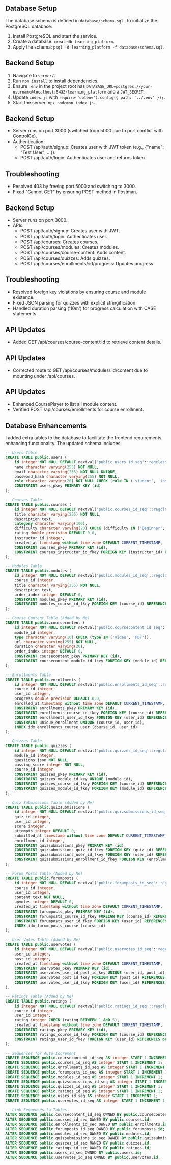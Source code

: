 ## Database Setup
The database schema is defined in `database/schema.sql`. To initialize the PostgreSQL database:
1. Install PostgreSQL and start the service.
2. Create a database: `createdb learning_platform`.
3. Apply the schema: `psql -d learning_platform -f database/schema.sql`.

## Backend Setup
1. Navigate to `server/`.
2. Run `npm install` to install dependencies.
3. Ensure `.env` in the project root has `DATABASE_URL=postgres://your-username@localhost:5432/learning_platform` and a `JWT_SECRET`.
4. Update `index.js` with `require('dotenv').config({ path: '../.env' });`.
5. Start the server: `npx nodemon index.js`.

## Backend Setup
- Server runs on port 3000 (switched from 5000 due to port conflict with ControlCe).
- Authentication:
  - POST /api/auth/signup: Creates user with JWT token (e.g., {"name": "Test User", ...}).
  - POST /api/auth/login: Authenticates user and returns token.
## Troubleshooting
- Resolved 403 by freeing port 5000 and switching to 3000.
- Fixed "Cannot GET" by ensuring POST method in Postman.


## Backend Setup
- Server runs on port 3000.
- APIs:
  - POST /api/auth/signup: Creates user with JWT.
  - POST /api/auth/login: Authenticates user.
  - POST /api/courses: Creates courses.
  - POST /api/courses/modules: Creates modules.
  - POST /api/courses/course-content: Adds content.
  - POST /api/courses/quizzes: Adds quizzes.
  - POST /api/courses/enrollments/:id/progress: Updates progress.
## Troubleshooting
- Resolved foreign key violations by ensuring course and module existence.
- Fixed JSON parsing for quizzes with explicit stringification.
- Handled duration parsing ('10m') for progress calculation with CASE statements.

## API Updates
- Added GET /api/courses/course-content/:id to retrieve content details.

## API Updates
- Corrected route to GET /api/courses/modules/:id/content due to mounting under /api/courses.

## API Updates
- Enhanced CoursePlayer to list all module content.
- Verified POST /api/courses/enrollments for course enrollment.

## Database Enhancements
I added extra tables to the database to facilitate the frontend requirements, enhancing functionality. The updated schema includes:

```sql
-- Users Table
CREATE TABLE public.users (
    id integer NOT NULL DEFAULT nextval('public.users_id_seq'::regclass),
    name character varying(255) NOT NULL,
    email character varying(255) NOT NULL UNIQUE,
    password_hash character varying(255) NOT NULL,
    role character varying(20) NOT NULL CHECK (role IN ('student', 'instructor', 'admin')),
    CONSTRAINT users_pkey PRIMARY KEY (id)
);

-- Courses Table
CREATE TABLE public.courses (
    id integer NOT NULL DEFAULT nextval('public.courses_id_seq'::regclass),
    title character varying(255) NOT NULL,
    description text,
    category character varying(100),
    difficulty character varying(20) CHECK (difficulty IN ('Beginner', 'Intermediate', 'Advanced')),
    rating double precision DEFAULT 0.0,
    instructor_id integer,
    created_at timestamp without time zone DEFAULT CURRENT_TIMESTAMP,
    CONSTRAINT courses_pkey PRIMARY KEY (id),
    CONSTRAINT courses_instructor_id_fkey FOREIGN KEY (instructor_id) REFERENCES public.users(id)
);

-- Modules Table
CREATE TABLE public.modules (
    id integer NOT NULL DEFAULT nextval('public.modules_id_seq'::regclass),
    course_id integer,
    title character varying(255) NOT NULL,
    description text,
    order_index integer DEFAULT 0,
    CONSTRAINT modules_pkey PRIMARY KEY (id),
    CONSTRAINT modules_course_id_fkey FOREIGN KEY (course_id) REFERENCES public.courses(id) ON DELETE CASCADE
);

-- Course Content Table (Added by Me)
CREATE TABLE public.coursecontent (
    id integer NOT NULL DEFAULT nextval('public.coursecontent_id_seq'::regclass),
    module_id integer,
    type character varying(10) CHECK (type IN ('video', 'PDF')),
    url character varying(255) NOT NULL,
    duration character varying(20),
    order_index integer DEFAULT 0,
    CONSTRAINT coursecontent_pkey PRIMARY KEY (id),
    CONSTRAINT coursecontent_module_id_fkey FOREIGN KEY (module_id) REFERENCES public.modules(id) ON DELETE CASCADE
);

-- Enrollments Table
CREATE TABLE public.enrollments (
    id integer NOT NULL DEFAULT nextval('public.enrollments_id_seq'::regclass),
    course_id integer,
    user_id integer,
    progress double precision DEFAULT 0.0,
    enrolled_at timestamp without time zone DEFAULT CURRENT_TIMESTAMP,
    CONSTRAINT enrollments_pkey PRIMARY KEY (id),
    CONSTRAINT enrollments_course_id_fkey FOREIGN KEY (course_id) REFERENCES public.courses(id) ON DELETE CASCADE,
    CONSTRAINT enrollments_user_id_fkey FOREIGN KEY (user_id) REFERENCES public.users(id) ON DELETE CASCADE,
    CONSTRAINT unique_enrollment UNIQUE (course_id, user_id),
    INDEX idx_enrollments_course_user (course_id, user_id)
);

-- Quizzes Table
CREATE TABLE public.quizzes (
    id integer NOT NULL DEFAULT nextval('public.quizzes_id_seq'::regclass),
    module_id integer,
    questions json NOT NULL,
    passing_score integer NOT NULL,
    course_id integer,
    CONSTRAINT quizzes_pkey PRIMARY KEY (id),
    CONSTRAINT quizzes_module_id_key UNIQUE (module_id),
    CONSTRAINT quizzes_course_id_fkey FOREIGN KEY (course_id) REFERENCES public.courses(id) ON DELETE CASCADE,
    CONSTRAINT quizzes_module_id_fkey FOREIGN KEY (module_id) REFERENCES public.modules(id) ON DELETE CASCADE
);

-- Quiz Submissions Table (Added by Me)
CREATE TABLE public.quizsubmissions (
    id integer NOT NULL DEFAULT nextval('public.quizsubmissions_id_seq'::regclass),
    quiz_id integer,
    user_id integer,
    score integer,
    attempts integer DEFAULT 0,
    submitted_at timestamp without time zone DEFAULT CURRENT_TIMESTAMP,
    enrollment_id integer,
    CONSTRAINT quizsubmissions_pkey PRIMARY KEY (id),
    CONSTRAINT quizsubmissions_quiz_id_fkey FOREIGN KEY (quiz_id) REFERENCES public.quizzes(id) ON DELETE CASCADE,
    CONSTRAINT quizsubmissions_user_id_fkey FOREIGN KEY (user_id) REFERENCES public.users(id) ON DELETE CASCADE,
    CONSTRAINT quizsubmissions_enrollment_id_fkey FOREIGN KEY (enrollment_id) REFERENCES public.enrollments(id)
);

-- Forum Posts Table (Added by Me)
CREATE TABLE public.forumposts (
    id integer NOT NULL DEFAULT nextval('public.forumposts_id_seq'::regclass),
    course_id integer,
    user_id integer,
    content text NOT NULL,
    upvotes integer DEFAULT 0,
    created_at timestamp without time zone DEFAULT CURRENT_TIMESTAMP,
    CONSTRAINT forumposts_pkey PRIMARY KEY (id),
    CONSTRAINT forumposts_course_id_fkey FOREIGN KEY (course_id) REFERENCES public.courses(id) ON DELETE CASCADE,
    CONSTRAINT forumposts_user_id_fkey FOREIGN KEY (user_id) REFERENCES public.users(id) ON DELETE CASCADE,
    INDEX idx_forum_posts_course (course_id)
);

-- User Votes Table (Added by Me)
CREATE TABLE public.uservotes (
    id integer NOT NULL DEFAULT nextval('public.uservotes_id_seq'::regclass),
    user_id integer,
    post_id integer,
    created_at timestamp without time zone DEFAULT CURRENT_TIMESTAMP,
    CONSTRAINT uservotes_pkey PRIMARY KEY (id),
    CONSTRAINT uservotes_user_id_post_id_key UNIQUE (user_id, post_id),
    CONSTRAINT uservotes_post_id_fkey FOREIGN KEY (post_id) REFERENCES public.forumposts(id) ON DELETE CASCADE,
    CONSTRAINT uservotes_user_id_fkey FOREIGN KEY (user_id) REFERENCES public.users(id) ON DELETE CASCADE
);

-- Ratings Table (Added by Me)
CREATE TABLE public.ratings (
    id integer NOT NULL DEFAULT nextval('public.ratings_id_seq'::regclass),
    course_id integer,
    user_id integer,
    rating integer CHECK (rating BETWEEN 1 AND 5),
    created_at timestamp without time zone DEFAULT CURRENT_TIMESTAMP,
    CONSTRAINT ratings_pkey PRIMARY KEY (id),
    CONSTRAINT ratings_course_id_fkey FOREIGN KEY (course_id) REFERENCES public.courses(id) ON DELETE CASCADE,
    CONSTRAINT ratings_user_id_fkey FOREIGN KEY (user_id) REFERENCES public.users(id) ON DELETE CASCADE
);

-- Sequences for Auto-Increment
CREATE SEQUENCE public.coursecontent_id_seq AS integer START 1 INCREMENT 1;
CREATE SEQUENCE public.courses_id_seq AS integer START 1 INCREMENT 1;
CREATE SEQUENCE public.enrollments_id_seq AS integer START 1 INCREMENT 1;
CREATE SEQUENCE public.forumposts_id_seq AS integer START 1 INCREMENT 1;
CREATE SEQUENCE public.modules_id_seq AS integer START 1 INCREMENT 1;
CREATE SEQUENCE public.quizsubmissions_id_seq AS integer START 1 INCREMENT 1;
CREATE SEQUENCE public.quizzes_id_seq AS integer START 1 INCREMENT 1;
CREATE SEQUENCE public.ratings_id_seq AS integer START 1 INCREMENT 1;
CREATE SEQUENCE public.users_id_seq AS integer START 1 INCREMENT 1;
CREATE SEQUENCE public.uservotes_id_seq AS integer START 1 INCREMENT 1;

-- Link Sequences to Tables
ALTER SEQUENCE public.coursecontent_id_seq OWNED BY public.coursecontent.id;
ALTER SEQUENCE public.courses_id_seq OWNED BY public.courses.id;
ALTER SEQUENCE public.enrollments_id_seq OWNED BY public.enrollments.id;
ALTER SEQUENCE public.forumposts_id_seq OWNED BY public.forumposts.id;
ALTER SEQUENCE public.modules_id_seq OWNED BY public.modules.id;
ALTER SEQUENCE public.quizsubmissions_id_seq OWNED BY public.quizsubmissions.id;
ALTER SEQUENCE public.quizzes_id_seq OWNED BY public.quizzes.id;
ALTER SEQUENCE public.ratings_id_seq OWNED BY public.ratings.id;
ALTER SEQUENCE public.users_id_seq OWNED BY public.users.id;
ALTER SEQUENCE public.uservotes_id_seq OWNED BY public.uservotes.id;
